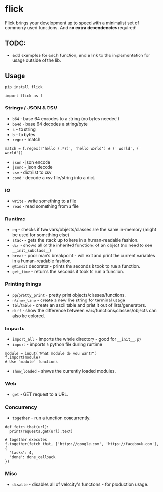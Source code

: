# flick
Flick brings your development up to speed with a minimalist set of commonly used functions. And **no extra dependencies** required!

## TODO:
- add examples for each function, and a link to the implementation for usage outside of the lib.

## Usage
`pip install flick`  

`import flick as f`

### Strings / JSON & CSV
- `b64` - base 64 encodes to a string (no bytes needed!)
- `b64d` - base 64 decodes a string/byte
- `s` - to string
- `b` - to bytes
- `regex` - match
```Example
match = f.regex(r'hello (.*?)', 'hello world') # (' world', (' world'))
```
- `json` - json encode 
- `jsond` - json decode
- `csv` - dict/list to csv
- `csvd` - decode a csv file/string into a dict.

### IO
- `write` - write something to a file
- `read` - read something from a file

### Runtime
- `eq` - checks if two vars/objects/classes are the same in-memory (might be used for something else)
- `stack` - gets the stack up to here in a human-readable fashion.
- `dir` - shows all of the inherited functions of an object (no need to see `__init_subclass__`)
- `break` - poor man's breakpoint - will exit and print the current variables in a human-readable fashion.
- `@timeit` decorator - prints the seconds it took to run a function.
- `get_time` - returns the seconds it took to run a function.

### Printing things
- `pp`/`pretty_print` - pretty print objects/classes/functions.
- `nl`/`new_line` - create a new line string for terminal usage
- `tbl`/`table` - create an ascii table and print it out of lists/generators.
- `diff` - show the difference between vars/functions/classes/objects can also be colored.

### Imports
- `import_all` - imports the whole directory - good for `__init__.py`
- `import` - imports a python file during runtime
```Example
module = input('What module do you want?')
f.import(module)
# Use `module` functions
```
- `show_loaded` - shows the currently loaded modules.

### Web
- `get` - GET request to a URL.

### Concurrency 
- `together` - run a function concurrently.
```Example
def fetch_that(url):
  print(requests.get(url).text)
 
# together executes 
f.together(fetch_that, ['https://google.com', 'https://facebook.com'], {
  'tasks': 4,
  'done': done_callback
})
```

### Misc
- `disable` - disables all of velocity's functions - for production usage.
